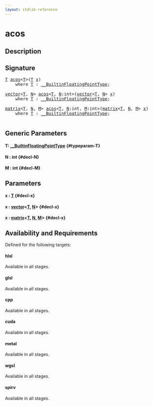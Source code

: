 ```yaml
---
layout: stdlib-reference
---
```


# acos

## Description





## Signature 

<pre>
<a href="/stdlib-reference/global-decls/acos#typeparam-T" class="code_type">T</a> <a href="/stdlib-reference/global-decls/acos">acos</a>&lt;<a href="/stdlib-reference/global-decls/acos#typeparam-T" class="code_type">T</a>&gt;(<a href="/stdlib-reference/global-decls/acos#typeparam-T" class="code_type">T</a> <a href="/stdlib-reference/global-decls/acos#decl-x" class="code_param">x</a>)
    <span class='code_keyword'>where</span> <a href="/stdlib-reference/global-decls/acos#typeparam-T" class="code_type">T</a> : <a href="/stdlib-reference/interfaces/BuiltinFloatingPointType/index" class="code_type">__BuiltinFloatingPointType</a>;

<a href="/stdlib-reference/types/vector/index" class="code_type">vector</a>&lt;<a href="/stdlib-reference/global-decls/acos#typeparam-T" class="code_type">T</a>, <a href="/stdlib-reference/global-decls/acos#decl-N" class="code_var">N</a>&gt; <a href="/stdlib-reference/global-decls/acos">acos</a>&lt;<a href="/stdlib-reference/global-decls/acos#typeparam-T" class="code_type">T</a>, <a href="/stdlib-reference/global-decls/acos#decl-N" class="code_var">N</a>:<span class="code_keyword">int</span>&gt;(<a href="/stdlib-reference/types/vector/index" class="code_type">vector</a>&lt;<a href="/stdlib-reference/global-decls/acos#typeparam-T" class="code_type">T</a>, <a href="/stdlib-reference/global-decls/acos#decl-N" class="code_var">N</a>&gt; <a href="/stdlib-reference/global-decls/acos#decl-x" class="code_param">x</a>)
    <span class='code_keyword'>where</span> <a href="/stdlib-reference/global-decls/acos#typeparam-T" class="code_type">T</a> : <a href="/stdlib-reference/interfaces/BuiltinFloatingPointType/index" class="code_type">__BuiltinFloatingPointType</a>;

<a href="/stdlib-reference/types/matrix/index" class="code_type">matrix</a>&lt;<a href="/stdlib-reference/global-decls/acos#typeparam-T" class="code_type">T</a>, <a href="/stdlib-reference/global-decls/acos#decl-N" class="code_var">N</a>, <a href="/stdlib-reference/global-decls/acos#decl-M" class="code_var">M</a>&gt; <a href="/stdlib-reference/global-decls/acos">acos</a>&lt;<a href="/stdlib-reference/global-decls/acos#typeparam-T" class="code_type">T</a>, <a href="/stdlib-reference/global-decls/acos#decl-N" class="code_var">N</a>:<span class="code_keyword">int</span>, <a href="/stdlib-reference/global-decls/acos#decl-M" class="code_var">M</a>:<span class="code_keyword">int</span>&gt;(<a href="/stdlib-reference/types/matrix/index" class="code_type">matrix</a>&lt;<a href="/stdlib-reference/global-decls/acos#typeparam-T" class="code_type">T</a>, <a href="/stdlib-reference/global-decls/acos#decl-N" class="code_var">N</a>, <a href="/stdlib-reference/global-decls/acos#decl-M" class="code_var">M</a>&gt; <a href="/stdlib-reference/global-decls/acos#decl-x" class="code_param">x</a>)
    <span class='code_keyword'>where</span> <a href="/stdlib-reference/global-decls/acos#typeparam-T" class="code_type">T</a> : <a href="/stdlib-reference/interfaces/BuiltinFloatingPointType/index" class="code_type">__BuiltinFloatingPointType</a>;

</pre>

## Generic Parameters

#### T: [\_\_BuiltinFloatingPointType](/stdlib-reference/interfaces/BuiltinFloatingPointType/index) {#typeparam-T}
#### N  : int {#decl-N}
#### M  : int {#decl-M}

## Parameters

#### x  : [T](/stdlib-reference/global-decls/acos#typeparam-T) {#decl-x}
#### x  : [vector](/stdlib-reference/types/vector/index)\<[T](/stdlib-reference/types/vector/index#typeparam-T), [N](/stdlib-reference/types/vector/index#decl-N)\> {#decl-x}
#### x  : [matrix](/stdlib-reference/types/matrix/index)\<[T](/stdlib-reference/types/matrix/T), [N](/stdlib-reference/types/matrix/index#decl-N), [M](/stdlib-reference/types/matrix/index#decl-M)\> {#decl-x}

## Availability and Requirements

Defined for the following targets:

#### hlsl
Available in all stages.

#### glsl
Available in all stages.

#### cpp
Available in all stages.

#### cuda
Available in all stages.

#### metal
Available in all stages.

#### wgsl
Available in all stages.

#### spirv
Available in all stages.



